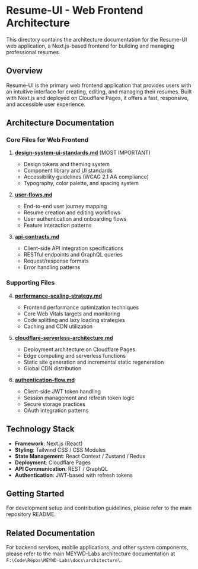 # Resume-UI - Web Frontend Architecture

This directory contains the architecture documentation for the Resume-UI web application, a Next.js-based frontend for building and managing professional resumes.

## Overview

Resume-UI is the primary web frontend application that provides users with an intuitive interface for creating, editing, and managing their resumes. Built with Next.js and deployed on Cloudflare Pages, it offers a fast, responsive, and accessible user experience.

## Architecture Documentation

### Core Files for Web Frontend

1. **[design-system-ui-standards.md](./design-system-ui-standards.md)** (MOST IMPORTANT)
   - Design tokens and theming system
   - Component library and UI standards
   - Accessibility guidelines (WCAG 2.1 AA compliance)
   - Typography, color palette, and spacing system

2. **[user-flows.md](./user-flows.md)**
   - End-to-end user journey mapping
   - Resume creation and editing workflows
   - User authentication and onboarding flows
   - Feature interaction patterns

3. **[api-contracts.md](./api-contracts.md)**
   - Client-side API integration specifications
   - RESTful endpoints and GraphQL queries
   - Request/response formats
   - Error handling patterns

### Supporting Files

4. **[performance-scaling-strategy.md](./performance-scaling-strategy.md)**
   - Frontend performance optimization techniques
   - Core Web Vitals targets and monitoring
   - Code splitting and lazy loading strategies
   - Caching and CDN utilization

5. **[cloudflare-serverless-architecture.md](./cloudflare-serverless-architecture.md)**
   - Deployment architecture on Cloudflare Pages
   - Edge computing and serverless functions
   - Static site generation and incremental static regeneration
   - Global CDN distribution

6. **[authentication-flow.md](./authentication-flow.md)**
   - Client-side JWT token handling
   - Session management and refresh token logic
   - Secure storage practices
   - OAuth integration patterns

## Technology Stack

- **Framework**: Next.js (React)
- **Styling**: Tailwind CSS / CSS Modules
- **State Management**: React Context / Zustand / Redux
- **Deployment**: Cloudflare Pages
- **API Communication**: REST / GraphQL
- **Authentication**: JWT-based with refresh tokens

## Getting Started

For development setup and contribution guidelines, please refer to the main repository README.

## Related Documentation

For backend services, mobile applications, and other system components, please refer to the main MEYWD-Labs architecture documentation at `F:\Code\Repos\MEYWD-Labs\docs\architecture\`.
